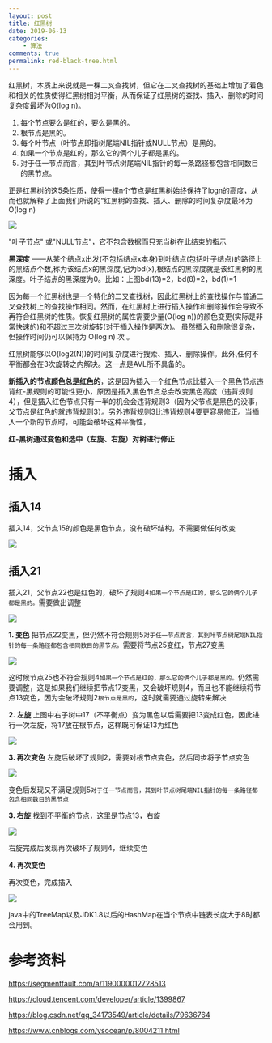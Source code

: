 ```yaml
---
layout: post
title: 红黑树
date: 2019-06-13
categories:
    - 算法
comments: true
permalink: red-black-tree.html
---
```


红黑树，本质上来说就是一棵二叉查找树，但它在二叉查找树的基础上增加了着色和相关的性质使得红黑树相对平衡，从而保证了红黑树的查找、插入、删除的时间复杂度最坏为O(log n)。

1. 每个节点要么是红的，要么是黑的。  
2. 根节点是黑的。  
3. 每个叶节点（叶节点即指树尾端NIL指针或NULL节点）是黑的。  
4. 如果一个节点是红的，那么它的俩个儿子都是黑的。  
5. 对于任一节点而言，其到叶节点树尾端NIL指针的每一条路径都包含相同数目的黑节点。  

正是红黑树的这5条性质，使得一棵n个节点是红黑树始终保持了logn的高度，从而也就解释了上面我们所说的“红黑树的查找、插入、删除的时间复杂度最坏为O(log n) 

![](/assets/images/posts/red-black-tree/red-black-tree-1.png)

"叶子节点" 或"NULL节点"，它不包含数据而只充当树在此结束的指示

**黑深度** ——从某个结点x出发(不包括结点x本身)到叶结点(包括叶子结点)的路径上的黑结点个数,称为该结点x的黑深度,记为bd(x),根结点的黑深度就是该红黑树的黑深度。叶子结点的黑深度为0。比如：上图bd(13)=2，bd(8)=2，bd(1)=1 

因为每一个红黑树也是一个特化的二叉查找树，因此红黑树上的查找操作与普通二叉查找树上的查找操作相同。然而，在红黑树上进行插入操作和删除操作会导致不 再符合红黑树的性质。恢复红黑树的属性需要少量(O(log n))的颜色变更(实际是非常快速的)和不超过三次树旋转(对于插入操作是两次)。  虽然插入和删除很复杂，但操作时间仍可以保持为 O(log n) 次 。 

红黑树能够以O(log2(N))的时间复杂度进行搜索、插入、删除操作。此外,任何不平衡都会在3次旋转之内解决。这一点是AVL所不具备的。 

**新插入的节点颜色总是红色的**，这是因为插入一个红色节点比插入一个黑色节点违背红-黑规则的可能性更小，原因是插入黑色节点总会改变黑色高度（违背规则4），但是插入红色节点只有一半的机会会违背规则3（因为父节点是黑色的没事，父节点是红色的就违背规则3）。另外违背规则3比违背规则4要更容易修正。当插入一个新的节点时，可能会破坏这种平衡性，

**红-黑树通过变色和选中（左旋、右旋）对树进行修正**

# 插入 
## 插入14
插入14，父节点15的颜色是黑色节点，没有破坏结构，不需要做任何改变

![](/assets/images/posts/red-black-tree/red-black-tree-2.png)

## 插入21
插入21，父节点22也是红色的，破坏了规则4`如果一个节点是红的，那么它的俩个儿子都是黑的。`需要做出调整

![](/assets/images/posts/red-black-tree/red-black-tree-3.png)

**1. 变色**
把节点22变黑，但仍然不符合规则5`对于任一节点而言，其到叶节点树尾端NIL指针的每一条路径都包含相同数目的黑节点。`需要将节点25变红，节点27变黑

![](/assets/images/posts/red-black-tree/red-black-tree-4.png)

这时候节点25也不符合规则4`如果一个节点是红的，那么它的俩个儿子都是黑的。`仍然需要调整，这是如果我们继续把节点17变黑，又会破坏规则4，而且也不能继续将节点13变色，因为会破坏规则2`根节点是黑的`，这时就需要通过旋转来解决

**2. 左旋**
上图中右子树中17（不平衡点）变为黑色以后需要把13变成红色，因此进行一次左旋，将17放在根节点，这样既可保证13为红色
 
![](/assets/images/posts/red-black-tree/red-black-tree-5.png)

**3. 再次变色**
左旋后破坏了规则2，需要对根节点变色，然后同步将子节点变色

![](/assets/images/posts/red-black-tree/red-black-tree-6.png)

变色后发现又不满足规则5`对于任一节点而言，其到叶节点树尾端NIL指针的每一条路径都包含相同数目的黑节点`

**3. 右旋**
找到不平衡的节点，这里是节点13，右旋

![](/assets/images/posts/red-black-tree/red-black-tree-7.png)

右旋完成后发现再次破坏了规则4，继续变色

**4. 再次变色**

再次变色，完成插入

![](/assets/images/posts/red-black-tree/red-black-tree-8.png)


java中的TreeMap以及JDK1.8以后的HashMap在当个节点中链表长度大于8时都会用到。

# 参考资料

https://segmentfault.com/a/1190000012728513

https://cloud.tencent.com/developer/article/1399867

https://blog.csdn.net/qq_34173549/article/details/79636764

https://www.cnblogs.com/ysocean/p/8004211.html
